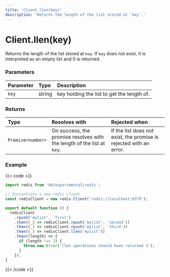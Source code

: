 ```yaml
---
title: 'Client.llen(key)'
description: 'Returns the length of the list stored at `key`.'
---
```


# Client.llen(key)

Returns the length of the list stored at `key`. If `key` does not exist, it is interpreted as an empty list and 0 is returned.

### Parameters

| Parameter | Type   | Description                                |
| :-------- | :----- | :----------------------------------------- |
| `key`     | string | key holding the list to get the length of. |

### Returns

| Type              | Resolves with                                                          | Rejected when                                                      |
| :---------------- | :--------------------------------------------------------------------- | :----------------------------------------------------------------- |
| `Promise<number>` | On success, the promise resolves with the length of the list at `key`. | If the list does not exist, the promise is rejected with an error. |

### Example

{{< code >}}

```javascript
import redis from 'k6/experimental/redis';

// Instantiate a new redis client
const redisClient = new redis.Client('redis://localhost:6379');

export default function () {
  redisClient
    .rpush('mylist', 'first')
    .then((_) => redisClient.rpush('mylist', 'second'))
    .then((_) => redisClient.rpush('mylist', 'third'))
    .then((_) => redisClient.llen('mylist'))
    .then((length) => {
      if (length !== 3) {
        throw new Error('llen operations should have returned 3');
      }
    });
}
```

{{< /code >}}
